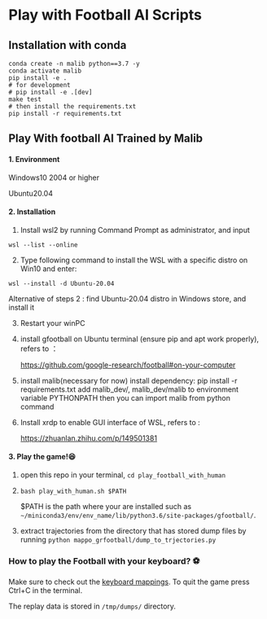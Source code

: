 # Play with Football AI Scripts

## Installation with conda

```shell
conda create -n malib python==3.7 -y
conda activate malib
pip install -e .
# for development
# pip install -e .[dev]
make test
# then install the requirements.txt
pip install -r requirements.txt
```

## Play With football AI Trained by Malib

#### 1. Environment 

Windows10 2004 or higher 

Ubuntu20.04 

#### 2. Installation

1. Install wsl2 by running Command Prompt as administrator, and input

`wsl --list --online` 

2. Type following command  to install the WSL with a specific distro on Win10 and enter:

`wsl --install -d Ubuntu-20.04`

Alternative of steps 2 :  find Ubuntu-20.04 distro in  Windows store, and install it

3. Restart your winPC

4. install gfootball on Ubuntu terminal (ensure pip and apt work properly), refers to ：

   https://github.com/google-research/football#on-your-computer

5. install malib(necessary for now) 
   install dependency: pip install -r requirements.txt
   add malib_dev/, malib_dev/malib to environment variable PYTHONPATH
   then you can import malib from python command

6. Install xrdp to enable GUI interface of WSL, refers to :

   https://zhuanlan.zhihu.com/p/149501381

#### 3. Play the game!:satisfied:

1. open this repo in your terminal, `cd play_football_with_human`

2. `bash play_with_human.sh $PATH`

   $PATH is the path where your <gfootball environment>  are installed such as `~/miniconda3/env/env_name/lib/python3.6/site-packages/gfootball/`.

3. extract trajectories from the directory that has stored dump files by running `python mappo_grfootball/dump_to_trjectories.py`  

### How to play the Football with your keyboard? :soccer:  

Make sure to check out the [keyboard mappings](https://github.com/google-research/football#keyboard-mappings). To quit the game press Ctrl+C in the terminal.
   
The replay data is stored in `/tmp/dumps/` directory. 

